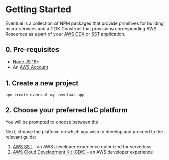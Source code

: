 # Getting Started

Eventual is a collection of NPM packages that provide primitives for building micro-services and a CDK Construct that provisions corresponding AWS Resources as a part of your [AWS CDK](https://aws.amazon.com/cdk/) or [SST](https://sst.dev/) application.

## 0. Pre-requisites

- [Node JS 16+](https://nodejs.org/en/)
- An [AWS Account](https://aws.amazon.com/)

## 1. Create a new project

```
npm create eventual my-eventual-app
```

## 2. Choose your preferred IaC platform

You will be prompted to choose between the

Next, choose the platform on which you wish to develop and proceed to the relevant guide:

1. [AWS SST](./1-aws-sst.md) - an AWS developer experience optimized for serverless
2. [AWS Cloud Development Kit (CDK)](./2-aws-cdk.md) - an AWS developer experience
